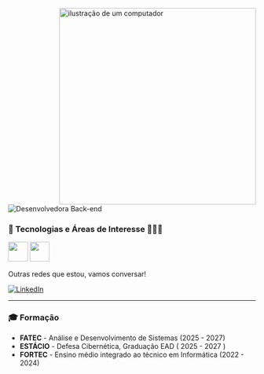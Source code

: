 
 <img src="https://raw.githubusercontent.com/MicaelliMedeiros/micaellimedeiros/master/image/computer-illustration.png" alt="ilustração de um computador" min-width="400px" max-width="400px" width="400px" align="right">

 ![Desenvolvedora Back-end](https://img.shields.io/badge/Desenvolvedora-Back--end-purple?style=flat-square)




### 🔧 Tecnologias e Áreas de Interesse 👩🏻‍💻

<p align="left">
 
  <img src="https://cdn.jsdelivr.net/gh/devicons/devicon/icons/java/java-original.svg" width="40" height="40" />
  <img src="https://cdn.jsdelivr.net/gh/devicons/devicon/icons/spring/spring-original.svg" width="40" height="40" />

</p>

Outras redes que estou, vamos conversar!

[![LinkedIn](https://img.shields.io/badge/LinkedIn-0077B5?style=for-the-badge&logo=linkedin&logoColor=white)](https://www.linkedin.com/in/julia-tomine/)

---


### 🎓 Formação

- **FATEC** - Análise e Desenvolvimento de Sistemas (2025 - 2027)
- **ESTÁCIO** - Defesa Cibernética, Graduação EAD ( 2025 - 2027 ) 
- **FORTEC** - Ensino médio integrado ao técnico em Informática (2022 - 2024)
